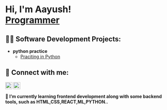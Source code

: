 <h1>Hi, I'm Aayush! <br/><a href="https://github.com/joshmadakor1">Programmer</a><a href="https://www.linkedin.com/in/aayush-rouniyar/"></a></h1>

<h2>👨‍💻 Software Development Projects:</h2>

- <b>python practice</b>
  - [Praciting in Python](https://github.com/joshmadakor1/Algorithms-Practice)



<h2> 🤳 Connect with me:</h2>

[<img align="left" alt="JoshMadakor | LinkedIn" width="22px" src="https://cdn.jsdelivr.net/npm/simple-icons@v3/icons/linkedin.svg" />][linkedin]
[<img align="left" alt="JoshMadakor | Instagram" width="22px" src="https://cdn.jsdelivr.net/npm/simple-icons@v3/icons/instagram.svg" />][instagram]


[instagram]:https://www.instagram.com/_ronn_____y/
[linkedin]:https://www.linkedin.com/in/aayush-rouniyar/
<br>

<h4>

🌱 I’m currently learning  frontend development along with some backend tools, such as HTML,CSS,REACT,ML,PYTHON..  
</h4>

